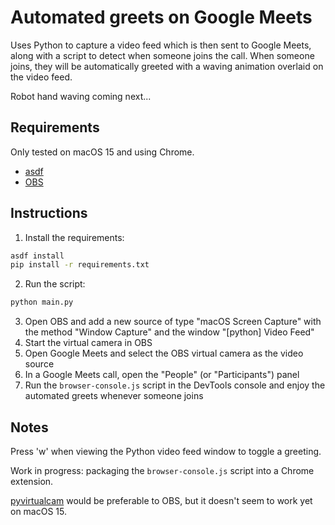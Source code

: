 # Automated greets on Google Meets

Uses Python to capture a video feed which is then sent to Google Meets, along with a script to detect when someone joins the call. When someone joins, they will be automatically greeted with a waving animation overlaid on the video feed.

Robot hand waving coming next...

## Requirements

Only tested on macOS 15 and using Chrome.

* [asdf](https://asdf-vm.com/)
* [OBS](https://obsproject.com/)

## Instructions

1. Install the requirements:
```bash
asdf install
pip install -r requirements.txt
```
2. Run the script:
```bash
python main.py
```
3. Open OBS and add a new source of type "macOS Screen Capture" with the method "Window Capture" and the window "[python] Video Feed"
4. Start the virtual camera in OBS
5. Open Google Meets and select the OBS virtual camera as the video source
6. In a Google Meets call, open the "People" (or "Participants") panel
7. Run the `browser-console.js` script in the DevTools console and enjoy the automated greets whenever someone joins

## Notes

Press 'w' when viewing the Python video feed window to toggle a greeting.

Work in progress: packaging the `browser-console.js` script into a Chrome extension.

[pyvirtualcam](https://pypi.org/project/pyvirtualcam/) would be preferable to OBS, but it doesn't seem to work yet on macOS 15.
